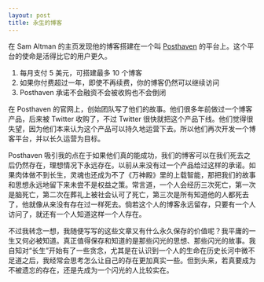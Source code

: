 ```yaml
---
layout: post
title: 永生的博客
---
```


在 Sam Altman 的主页发现他的博客搭建在一个叫 [Posthaven](http://posthaven.com) 的平台上。这个平台的使命是活得比它的用户更久。

1. 每月支付 5 美元，可搭建最多 10 个博客
2. 如果你付费超过一年，即使不再续费，你的博客仍然可以继续访问
3. Posthaven 承诺不会融资不会被收购也不会倒闭

在 Posthaven 的官网上，创始团队写了他们的故事。他们很多年前做过一个博客产品，后来被 Twitter 收购了，不过 Twitter 很快就把这个产品下线。他们觉得很失望，因为他们本来认为这个产品可以持久地运营下去。所以他们再次开发一个博客平台，并以长久运营为目标。

Posthaven 吸引我的点在于如果他们真的能成功，我们的博客可以在我们死去之后仍然存在，理想情况下永远存在。以前从来没有过一个产品给过这样的承诺。如果肉体做不到长生，灵魂也还成为不了《万神殿》里的上载智能，那把我们的故事和思想永远地留下来未尝不是权益之策。常言道，一个人会经历三次死亡，第一次是脑死亡，第二次在葬礼上被社会认可了死亡，第三次是所有知道他的人都死去了，他就像从来没有存在过一样死去。倘若这个人的博客永远留存，只要有一个人访问了，就还有一个人知道这样一个人存在。

不过我转念一想，我随便写写的这些文章又有什么永久保存的价值呢？我平庸的一生又何必被知道。真正值得保存和知道的是那些闪光的思想、那些闪光的故事。我自知对“长生”开始有了一些贪念，尤其是在认识到一个人的生命在历史长河中微不足道之后，我经常会思考怎么让自己的存在更加真实一些。但到头来，若真要成为不被遗忘的存在，还是先成为一个闪光的人比较实在。